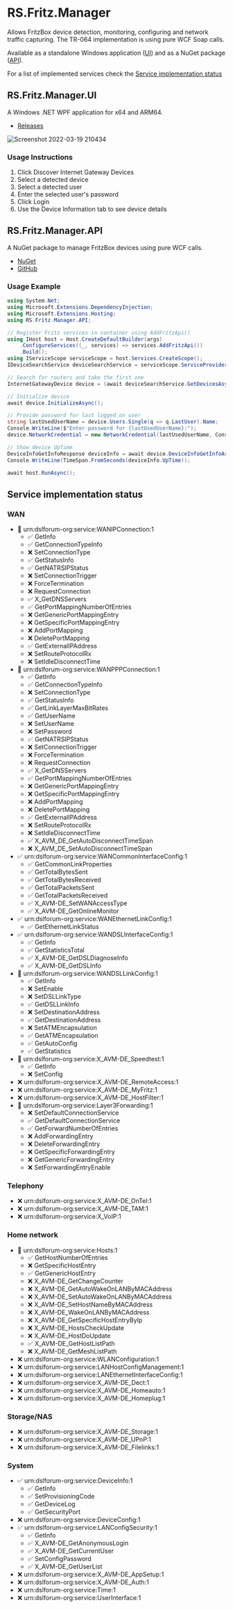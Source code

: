 # RS.Fritz.Manager
Allows FritzBox device detection, monitoring, configuring and network traffic capturing. The TR-064 implementation is using pure WCF Soap calls.

Available as a standalone Windows application ([UI](#rsfritzmanagerui)) and as a NuGet package ([API](#rsfritzmanagerapi)).

For a list of implemented services check the [Service implementation status](#service-implementation-status)


## RS.Fritz.Manager.UI
A Windows .NET WPF application for x64 and ARM64.

* [Releases](https://github.com/Rans4ckeR/RS.Fritz.Manager/releases)

![Screenshot 2022-03-19 210434](https://user-images.githubusercontent.com/25006126/159136777-0ab554b3-e196-45e0-ac98-b19e03fcbf87.png)

### Usage Instructions
1. Click Discover Internet Gateway Devices
2. Select a detected device
3. Select a detected user
4. Enter the selected user's password
5. Click Login
6. Use the Device Information tab to see device details

## RS.Fritz.Manager.API
A NuGet package to manage FritzBox devices using pure WCF calls.

* [NuGet](https://www.nuget.org/packages/RS.Fritz.Manager.API)
* [GitHub](https://github.com/Rans4ckeR/RS.Fritz.Manager/packages/1302526)

### Usage Example

```C#
using System.Net;
using Microsoft.Extensions.DependencyInjection;
using Microsoft.Extensions.Hosting;
using RS.Fritz.Manager.API;

// Register Fritz services in container using AddFritzApi()
using IHost host = Host.CreateDefaultBuilder(args)
    .ConfigureServices((_, services) => services.AddFritzApi())
    .Build();
using IServiceScope serviceScope = host.Services.CreateScope();
IDeviceSearchService deviceSearchService = serviceScope.ServiceProvider.GetRequiredService<IDeviceSearchService>();

// Search for routers and take the first one
InternetGatewayDevice device = (await deviceSearchService.GetDevicesAsync()).First();

// Initialize device
await device.InitializeAsync();

// Provide password for last logged on user
string lastUsedUserName = device.Users.Single(q => q.LastUser).Name;
Console.WriteLine($"Enter password for {lastUsedUserName}:");
device.NetworkCredential = new NetworkCredential(lastUsedUserName, Console.ReadLine());

// Show device UpTime
DeviceInfoGetInfoResponse deviceInfo = await device.DeviceInfoGetInfoAsync();
Console.WriteLine(TimeSpan.FromSeconds(deviceInfo.UpTime));

await host.RunAsync();
```

## Service implementation status

### WAN
* 🔶 urn:dslforum-org:service:WANIPConnection:1
  * ✅ GetInfo
  * ✅ GetConnectionTypeInfo
  * ❌ SetConnectionType
  * ✅ GetStatusInfo
  * ✅ GetNATRSIPStatus
  * ❌ SetConnectionTrigger
  * ❌ ForceTermination
  * ❌ RequestConnection
  * ✅ X_GetDNSServers
  * ✅ GetPortMappingNumberOfEntries
  * ❌ GetGenericPortMappingEntry
  * ❌ GetSpecificPortMappingEntry
  * ❌ AddPortMapping
  * ❌ DeletePortMapping
  * ✅ GetExternalIPAddress
  * ❌ SetRouteProtocolRx
  * ❌ SetIdleDisconnectTime
* 🔶 urn:dslforum-org:service:WANPPPConnection:1
  * ✅ GetInfo
  * ✅ GetConnectionTypeInfo
  * ❌ SetConnectionType
  * ✅ GetStatusInfo
  * ✅ GetLinkLayerMaxBitRates
  * ✅ GetUserName
  * ❌ SetUserName
  * ❌ SetPassword
  * ✅ GetNATRSIPStatus
  * ❌ SetConnectionTrigger
  * ❌ ForceTermination
  * ❌ RequestConnection
  * ✅ X_GetDNSServers
  * ✅ GetPortMappingNumberOfEntries
  * ❌ GetGenericPortMappingEntry
  * ❌ GetSpecificPortMappingEntry
  * ❌ AddPortMapping
  * ❌ DeletePortMapping
  * ✅ GetExternalIPAddress
  * ❌ SetRouteProtocolRx
  * ❌ SetIdleDisconnectTime
  * ✅ X_AVM_DE_GetAutoDisconnectTimeSpan
  * ❌ X_AVM_DE_SetAutoDisconnectTimeSpan
* ✅ urn:dslforum-org:service:WANCommonInterfaceConfig:1
  * ✅ GetCommonLinkProperties
  * ✅ GetTotalBytesSent
  * ✅ GetTotalBytesReceived
  * ✅ GetTotalPacketsSent
  * ✅ GetTotalPacketsReceived
  * ✅ X_AVM-DE_SetWANAccessType
  * ✅ X_AVM-DE_GetOnlineMonitor
* ✅ urn:dslforum-org:service:WANEthernetLinkConfig:1
  * ✅ GetEthernetLinkStatus
* ✅ urn:dslforum-org:service:WANDSLInterfaceConfig:1
  * ✅ GetInfo
  * ✅ GetStatisticsTotal
  * ✅ X_AVM-DE_GetDSLDiagnoseInfo
  * ✅ X_AVM-DE_GetDSLInfo
* 🔶 urn:dslforum-org:service:WANDSLLinkConfig:1
  * ✅ GetInfo
  * ❌ SetEnable
  * ❌ SetDSLLinkType
  * ✅ GetDSLLinkInfo
  * ❌ SetDestinationAddress
  * ✅ GetDestinationAddress
  * ❌ SetATMEncapsulation
  * ✅ GetATMEncapsulation
  * ✅ GetAutoConfig
  * ✅ GetStatistics
* 🔶 urn:dslforum-org:service:X_AVM-DE_Speedtest:1
  * ✅ GetInfo
  * ❌ SetConfig
* ❌ urn:dslforum-org:service:X_AVM-DE_RemoteAccess:1
* ❌ urn:dslforum-org:service:X_AVM-DE_MyFritz:1
* ❌ urn:dslforum-org:service:X_AVM-DE_HostFilter:1
* 🔶 urn:dslforum-org:service:Layer3Forwarding:1
  * ❌ SetDefaultConnectionService
  * ✅ GetDefaultConnectionService
  * ✅ GetForwardNumberOfEntries
  * ❌ AddForwardingEntry
  * ❌ DeleteForwardingEntry
  * ❌ GetSpecificForwardingEntry
  * ❌ GetGenericForwardingEntry
  * ❌ SetForwardingEntryEnable

### Telephony
* ❌ urn:dslforum-org:service:X_AVM-DE_OnTel:1
* ❌ urn:dslforum-org:service:X_AVM-DE_TAM:1
* ❌ urn:dslforum-org:service:X_VoIP:1

### Home network
* 🔶 urn:dslforum-org:service:Hosts:1
  * ✅ GetHostNumberOfEntries
  * ❌ GetSpecificHostEntry
  * ✅ GetGenericHostEntry
  * ❌ X_AVM-DE_GetChangeCounter
  * ❌ X_AVM-DE_GetAutoWakeOnLANByMACAddress
  * ❌ X_AVM-DE_SetAutoWakeOnLANByMACAddress
  * ❌ X_AVM-DE_SetHostNameByMACAddress
  * ❌ X_AVM-DE_WakeOnLANByMACAddress
  * ❌ X_AVM-DE_GetSpecificHostEntryByIp
  * ❌ X_AVM-DE_HostsCheckUpdate
  * ❌ X_AVM-DE_HostDoUpdate
  * ✅ X_AVM-DE_GetHostListPath
  * ❌ X_AVM-DE_GetMeshListPath
* ❌ urn:dslforum-org:service:WLANConfiguration:1
* ❌ urn:dslforum-org:service:LANHostConfigManagement:1
* ❌ urn:dslforum-org:service:LANEthernetInterfaceConfig:1
* ❌ urn:dslforum-org:service:X_AVM-DE_Dect:1
* ❌ urn:dslforum-org:service:X_AVM-DE_Homeauto:1
* ❌ urn:dslforum-org:service:X_AVM-DE_Homeplug:1

### Storage/NAS
* ❌ urn:dslforum-org:service:X_AVM-DE_Storage:1
* ❌ urn:dslforum-org:service:X_AVM-DE_UPnP:1
* ❌ urn:dslforum-org:service:X_AVM-DE_Filelinks:1

### System
* ✅ urn:dslforum-org:service:DeviceInfo:1
  * ✅ GetInfo
  * ✅ SetProvisioningCode
  * ✅ GetDeviceLog
  * ✅ GetSecurityPort
* ❌ urn:dslforum-org:service:DeviceConfig:1
* ✅ urn:dslforum-org:service:LANConfigSecurity:1
  * ✅ GetInfo
  * ✅ X_AVM-DE_GetAnonymousLogin
  * ✅ X_AVM-DE_GetCurrentUser
  * ✅ SetConfigPassword
  * ✅ X_AVM-DE_GetUserList
* ❌ urn:dslforum-org:service:X_AVM-DE_AppSetup:1
* ❌ urn:dslforum-org:service:X_AVM-DE_Auth:1
* ❌ urn:dslforum-org:service:Time:1
* ❌ urn:dslforum-org:service:UserInterface:1
